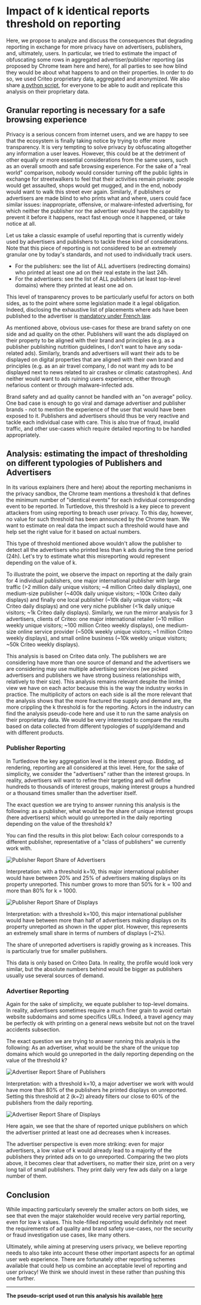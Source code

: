 # Impact of k identical reports threshold on reporting

Here, we propose to analyze and discuss the consequences that degrading reporting in exchange for more privacy have on advertisers, publishers, and, ultimately, users. In particular, we tried to estimate the impact of obfuscating some rows in aggregated advertiser/publisher reporting (as proposed by Chrome team here and here), for all parties to see how blind they would be about what happens to and on their properties. In order to do so, we used Criteo proprietary data, aggregated and anonymized. We also share [a python script](https://github.com/Pl-Mrcy/privacysandbox-reporting-analyses/blob/master/k-threshold-impact-on-reporting.ipynb), for everyone to be able to audit and replicate this analysis on their proprietary data.

## Granular reporting is necessary for a safe browsing experience

Privacy is a serious concern from internet users, and we are happy to see that the ecosystem is finally taking notice by trying to offer more transparency. It is very tempting to solve privacy by obfuscating altogether any information a user leaves. However, this could be at the detriment of other equally or more essential considerations from the same users, such as an overall smooth and safe browsing experience. For the sake of a "real world" comparison, nobody would consider turning off the public lights in exchange for streetwalkers to feel that their activities remain private: people would get assaulted, shops would get mugged, and in the end, nobody would want to walk this street ever again. Similarly, if publishers or advertisers are made blind to who prints what and where, users could face similar issues: inappropriate, offensive, or malware-infested advertising, for which neither the publisher nor the advertiser would have the capability to prevent it before it happens, react fast enough once it happened, or take notice at all.

Let us take a classic example of useful reporting that is currently widely used by advertisers and publishers to tackle these kind of considerations. Note that this piece of reporting is not considered to be an extremely granular one by today's standards, and not used to individually track users. 

- For the publishers: see the list of ALL advertisers (redirecting domains) who printed at least one ad on their real estate in the last 24h.
- For the advertisers: see the list of ALL publishers (at least top-level domains) where they printed at least one ad on. 

This level of transparency proves to be particularly useful for actors on both sides, as to the point where some legislation made it a legal obligation. Indeed, disclosing the exhaustive list of placements where ads have been published to the advertiser is [mandatory under French law](https://www.legifrance.gouv.fr/affichTexte.do?cidTexte=JORFTEXT000034024418). 

As mentioned above, obvious use-cases for these are brand safety on one side and ad quality on the other. Publishers will want the ads displayed on their property to be aligned with their brand and principles (e.g. as a publisher publishing nutrition guidelines, I don't want to have any soda-related ads). Similarly, brands and advertisers will want their ads to be displayed on digital properties that are aligned with their own brand and principles (e.g. as an air travel company, I do not want my ads to be displayed next to news related to air crashes or climatic catastrophes). And neither would want to ads ruining users experience, either through nefarious content or through malware-infected ads.

Brand safety and ad quality cannot be handled with an "on average" policy. One bad case is enough to go viral and damage advertiser and publisher brands - not to mention the experience of the user that would have been exposed to it. Publishers and advertisers should thus be very reactive and tackle each individual case with care. This is also true of fraud, invalid traffic, and other use-cases which require detailed reporting to be handled appropriately.

## Analysis: estimating the impact of thresholding on different typologies of Publishers and Advertisers

In its various explainers (here and here) about the reporting mechanisms in the privacy sandbox, the Chrome team mentions a threshold k that defines the minimum number of "identical events" for each individual corresponding event to be reported. In Turtledove, this threshold is a key piece to prevent attackers from using reporting to breach user privacy. To this day, however, no value for such threshold has been announced by the Chrome team. We want to estimate on real data the impact such a threshold would have and help set the right value for it based on actual numbers.

This type of threshold mentioned above wouldn't allow the publisher to detect all the advertisers who printed less than k ads during the time period (24h). Let's try to estimate what this misreporting would represent depending on the value of k.

To illustrate the point, we observe the impact on reporting at the daily grain for 4 individual publishers, one major international publisher with large traffic (>2 million daily unique visitors; ~4 million Criteo daily displays), one medium-size publisher (~400k daily unique visitors; ~100k Criteo daily displays) and finally one local publisher (~10k daily unique visitors; ~4k Criteo daily displays) and one very niche publisher (<1k daily unique visitors; ~1k Criteo daily displays).
Similarly, we run the mirror analysis for 3 advertisers, clients of Criteo: one major international retailer (~10 million weekly unique visitors; ~100 million Criteo weekly displays), one medium-size online service provider (~500k weekly unique visitors; ~1 million Criteo weekly displays), and small online business (~10k weekly unique visitors; ~50k Criteo weekly displays).

This analysis is based on Criteo data only. The publishers we are considering have more than one source of demand and the advertisers we are considering may use multiple advertising services (we picked advertisers and publishers we have strong business relationships with, relatively to their size). This analysis remains relevant despite the limited view we have on each actor because this is the way the industry works in practice. The multiplicity of actors on each side is all the more relevant that the analysis shows that the more fractured the supply and demand are, the more crippling the k threshold is for the reporting.
Actors in the industry can find the analysis pseudo-code here and use it to run the same analysis on their proprietary data. We would be very interested to compare the results based on data collected from different typologies of supply/demand and with different products.

### Publisher Reporting

In Turtledove the key aggregation level is the interest group. Bidding, ad rendering, reporting are all considered at this level. Here, for the sake of simplicity, we consider the "advertisers" rather than the interest groups. In reality, advertisers will want to refine their targeting and will define hundreds to thousands of interest groups, making interest groups a hundred or a thousand times smaller than the advertiser itself.

The exact question we are trying to answer running this analysis is the following: as a publisher, what would be the share of unique interest groups (here advertisers) which would go unreported in the daily reporting depending on the value of the threshold k?

You can find the results in this plot below: Each colour corresponds to a different publisher, representative of a "class of publishers" we currently work with.

![Publisher Report Share of Advertisers](https://github.com/Pl-Mrcy/privacysandbox-reporting-analyses/blob/k-threshold-impact-on-reporting/src/k-threshold-impact-on-reporting/20200630-publisher-report-nadvertisers.png?raw=true)

Interpretation: with a threshold k=10, this major international publisher would have between 20% and 25% of advertisers making displays on its property unreported. This number grows to more than 50% for k = 100 and more than 80% for k = 1000.

![Publisher Report Share of Displays](https://github.com/Pl-Mrcy/privacysandbox-reporting-analyses/blob/k-threshold-impact-on-reporting/src/k-threshold-impact-on-reporting/20200630-publisher-report-ndisplays.png?raw=true)

Interpretation: with a threshold k=100, this major international publisher would have between more than half of advertisers making displays on its property unreported as shown in the upper plot. However, this represents an extremely small share in terms of numbers of displays (~2%).

The share of unreported advertisers is rapidly growing as k increases. This is particularly true for smaller publishers.

This data is only based on Criteo Data. In reality, the profile would look very similar, but the absolute numbers behind would be bigger as publishers usually use several sources of demand.

### Advertiser Reporting

Again for the sake of simplicity, we equate publisher to top-level domains. In reality, advertisers sometimes require a much finer grain to avoid certain website subdomains and some specifics URLs. Indeed, a travel agency may be perfectly ok with printing on a general news website but not on the travel accidents subsection.

The exact question we are trying to answer running this analysis is the following: As an advertiser, what would be the share of the unique top domains which would go unreported in the daily reporting depending on the value of the threshold k?

![Advertiser Report Share of Publishers](https://github.com/Pl-Mrcy/privacysandbox-reporting-analyses/blob/k-threshold-impact-on-reporting/src/k-threshold-impact-on-reporting/20200630-advertiser-report-npublishers.png?raw=true)

Interpretation: with a threshold k=10, a major advertiser we work with would have more than 80% of the publishers he printed displays on unreported. Setting this threshold at 2 (k=2) already filters our close to 60% of the publishers from the daily reporting.

![Advertiser Report Share of Displays](https://github.com/Pl-Mrcy/privacysandbox-reporting-analyses/blob/k-threshold-impact-on-reporting/src/k-threshold-impact-on-reporting/20200630-advertiser-report-ndisplays.png?raw=true)

Here again, we see that the share of reported unique publishers on which the advertiser printed at least one ad decreases when k increases.

The advertiser perspective is even more striking: even for major advertisers, a low value of k would already lead to a majority of the publishers they printed ads on to go unreported. Comparing the two plots above, it becomes clear that advertisers, no matter their size, print on a very long tail of small publishers. They print daily very few ads daily on a large number of them.

## Conclusion

While impacting particularly severely the smaller actors on both sides, we see that even the major stakeholder would receive very partial reporting, even for low k values. This hole-filled reporting would definitely not meet the requirements of ad quality and brand safety use-cases, nor the security or fraud investigation use cases, like many others.

Ultimately, while aiming at preserving users privacy, we believe reporting needs to also take into account these other important aspects for an optimal user web experience. There are fortunately other reporting schemes available that could help us combine an acceptable level of reporting and user privacy! We think we should invest in these rather than pushing this one further.

<hr>

**The pseudo-script used ot run this analysis his available [here](https://github.com/Pl-Mrcy/privacysandbox-reporting-analyses/blob/master/k-threshold-impact-on-reporting.ipynb)**